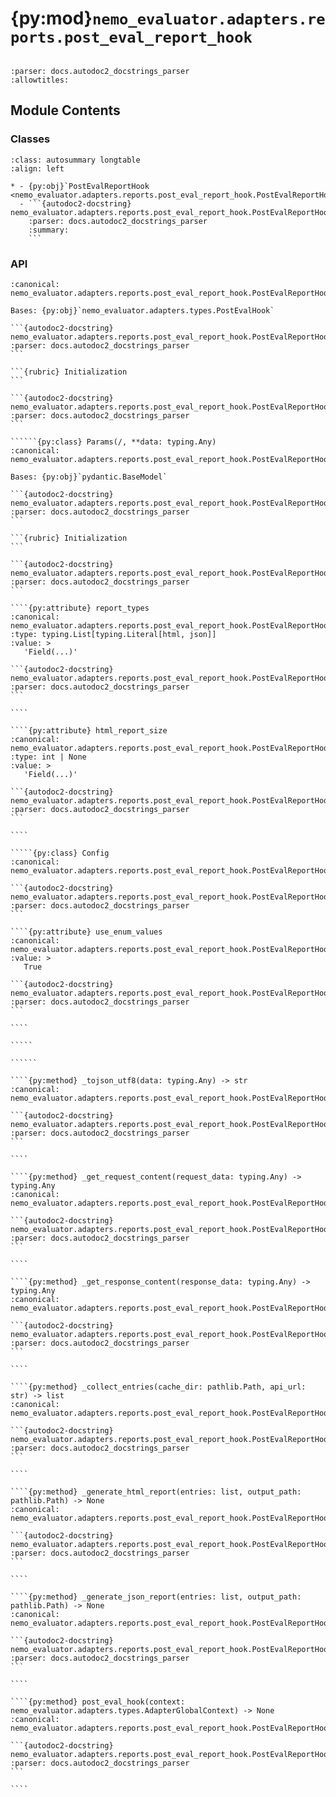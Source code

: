 # {py:mod}`nemo_evaluator.adapters.reports.post_eval_report_hook`

```{py:module} nemo_evaluator.adapters.reports.post_eval_report_hook
```

```{autodoc2-docstring} nemo_evaluator.adapters.reports.post_eval_report_hook
:parser: docs.autodoc2_docstrings_parser
:allowtitles:
```

## Module Contents

### Classes

````{list-table}
:class: autosummary longtable
:align: left

* - {py:obj}`PostEvalReportHook <nemo_evaluator.adapters.reports.post_eval_report_hook.PostEvalReportHook>`
  - ```{autodoc2-docstring} nemo_evaluator.adapters.reports.post_eval_report_hook.PostEvalReportHook
    :parser: docs.autodoc2_docstrings_parser
    :summary:
    ```
````

### API

```````{py:class} PostEvalReportHook(params: Params)
:canonical: nemo_evaluator.adapters.reports.post_eval_report_hook.PostEvalReportHook

Bases: {py:obj}`nemo_evaluator.adapters.types.PostEvalHook`

```{autodoc2-docstring} nemo_evaluator.adapters.reports.post_eval_report_hook.PostEvalReportHook
:parser: docs.autodoc2_docstrings_parser
```

```{rubric} Initialization
```

```{autodoc2-docstring} nemo_evaluator.adapters.reports.post_eval_report_hook.PostEvalReportHook.__init__
:parser: docs.autodoc2_docstrings_parser
```

``````{py:class} Params(/, **data: typing.Any)
:canonical: nemo_evaluator.adapters.reports.post_eval_report_hook.PostEvalReportHook.Params

Bases: {py:obj}`pydantic.BaseModel`

```{autodoc2-docstring} nemo_evaluator.adapters.reports.post_eval_report_hook.PostEvalReportHook.Params
:parser: docs.autodoc2_docstrings_parser
```

```{rubric} Initialization
```

```{autodoc2-docstring} nemo_evaluator.adapters.reports.post_eval_report_hook.PostEvalReportHook.Params.__init__
:parser: docs.autodoc2_docstrings_parser
```

````{py:attribute} report_types
:canonical: nemo_evaluator.adapters.reports.post_eval_report_hook.PostEvalReportHook.Params.report_types
:type: typing.List[typing.Literal[html, json]]
:value: >
   'Field(...)'

```{autodoc2-docstring} nemo_evaluator.adapters.reports.post_eval_report_hook.PostEvalReportHook.Params.report_types
:parser: docs.autodoc2_docstrings_parser
```

````

````{py:attribute} html_report_size
:canonical: nemo_evaluator.adapters.reports.post_eval_report_hook.PostEvalReportHook.Params.html_report_size
:type: int | None
:value: >
   'Field(...)'

```{autodoc2-docstring} nemo_evaluator.adapters.reports.post_eval_report_hook.PostEvalReportHook.Params.html_report_size
:parser: docs.autodoc2_docstrings_parser
```

````

`````{py:class} Config
:canonical: nemo_evaluator.adapters.reports.post_eval_report_hook.PostEvalReportHook.Params.Config

```{autodoc2-docstring} nemo_evaluator.adapters.reports.post_eval_report_hook.PostEvalReportHook.Params.Config
:parser: docs.autodoc2_docstrings_parser
```

````{py:attribute} use_enum_values
:canonical: nemo_evaluator.adapters.reports.post_eval_report_hook.PostEvalReportHook.Params.Config.use_enum_values
:value: >
   True

```{autodoc2-docstring} nemo_evaluator.adapters.reports.post_eval_report_hook.PostEvalReportHook.Params.Config.use_enum_values
:parser: docs.autodoc2_docstrings_parser
```

````

`````

``````

````{py:method} _tojson_utf8(data: typing.Any) -> str
:canonical: nemo_evaluator.adapters.reports.post_eval_report_hook.PostEvalReportHook._tojson_utf8

```{autodoc2-docstring} nemo_evaluator.adapters.reports.post_eval_report_hook.PostEvalReportHook._tojson_utf8
:parser: docs.autodoc2_docstrings_parser
```

````

````{py:method} _get_request_content(request_data: typing.Any) -> typing.Any
:canonical: nemo_evaluator.adapters.reports.post_eval_report_hook.PostEvalReportHook._get_request_content

```{autodoc2-docstring} nemo_evaluator.adapters.reports.post_eval_report_hook.PostEvalReportHook._get_request_content
:parser: docs.autodoc2_docstrings_parser
```

````

````{py:method} _get_response_content(response_data: typing.Any) -> typing.Any
:canonical: nemo_evaluator.adapters.reports.post_eval_report_hook.PostEvalReportHook._get_response_content

```{autodoc2-docstring} nemo_evaluator.adapters.reports.post_eval_report_hook.PostEvalReportHook._get_response_content
:parser: docs.autodoc2_docstrings_parser
```

````

````{py:method} _collect_entries(cache_dir: pathlib.Path, api_url: str) -> list
:canonical: nemo_evaluator.adapters.reports.post_eval_report_hook.PostEvalReportHook._collect_entries

```{autodoc2-docstring} nemo_evaluator.adapters.reports.post_eval_report_hook.PostEvalReportHook._collect_entries
:parser: docs.autodoc2_docstrings_parser
```

````

````{py:method} _generate_html_report(entries: list, output_path: pathlib.Path) -> None
:canonical: nemo_evaluator.adapters.reports.post_eval_report_hook.PostEvalReportHook._generate_html_report

```{autodoc2-docstring} nemo_evaluator.adapters.reports.post_eval_report_hook.PostEvalReportHook._generate_html_report
:parser: docs.autodoc2_docstrings_parser
```

````

````{py:method} _generate_json_report(entries: list, output_path: pathlib.Path) -> None
:canonical: nemo_evaluator.adapters.reports.post_eval_report_hook.PostEvalReportHook._generate_json_report

```{autodoc2-docstring} nemo_evaluator.adapters.reports.post_eval_report_hook.PostEvalReportHook._generate_json_report
:parser: docs.autodoc2_docstrings_parser
```

````

````{py:method} post_eval_hook(context: nemo_evaluator.adapters.types.AdapterGlobalContext) -> None
:canonical: nemo_evaluator.adapters.reports.post_eval_report_hook.PostEvalReportHook.post_eval_hook

```{autodoc2-docstring} nemo_evaluator.adapters.reports.post_eval_report_hook.PostEvalReportHook.post_eval_hook
:parser: docs.autodoc2_docstrings_parser
```

````

```````
